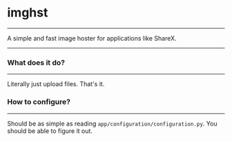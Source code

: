 # imghst
***

A simple and fast image hoster for applications like ShareX.

***

### What does it do?
***
Literally just upload files. That's it. 

### How to configure?
***
Should be as simple as reading ``app/configuration/configuration.py``. You should be able to figure it out.